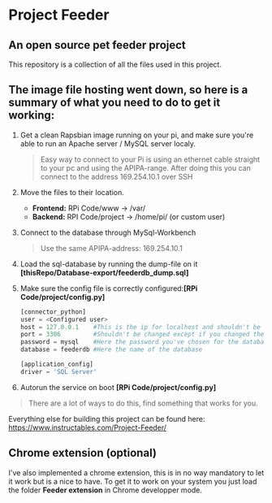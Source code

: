 # Project Feeder
## An open source pet feeder project

This repository is a collection of all the files used in this project.

## The image file hosting went down, so here is a summary of what you need to do to get it working:
1) Get a clean Rapsbian image running on your pi, and make sure you're able to run an Apache server / MySQL server localy. 

	>Easy way to connect to your Pi is using an ethernet cable straight to your pc and using the APIPA-range. After doing this you can connect to the address 169.254.10.1 over SSH

2)	Move the files to their location.
	- **Frontend:** RPi Code/www &rightarrow; /var/
	- **Backend:** RPI Code/project &rightarrow; /home/pi/ (or custom user)
3) Connect to the database through MySql-Workbench
	
	>Use the same APIPA-address: 169.254.10.1
	
4) Load the sql-database by running the dump-file on it **[thisRepo/Database-export/feederdb_dump.sql]**
5) Make sure the config file is correctly configured:**[RPi Code/project/config.py]**
  
	```python
	[connector_python]
	user = <Configured user>
	host = 127.0.0.1	#This is the ip for localhost and shouldn't be changed if ran localy
	port = 3306		    #Shouldn't be changed except if you changed the port for some reason
	password = mysql	#Here the password you've chosen for the database
	database = feederdb	#Here the name of the database

	[application_config]
	driver = 'SQL Server'
	```
6) Autorun the service on boot **[RPi Code/project/config.py]**
> There are a lot of ways to do this, find something that works for you.

Everything else for building this project can be found here:
https://www.instructables.com/Project-Feeder/

## Chrome extension (optional)
I've also implemented a chrome extension, this is in no way mandatory to let it work but is a nice to have.
To get it to work on your system you just load the folder <b>Feeder extension</b> in Chrome developper mode.
